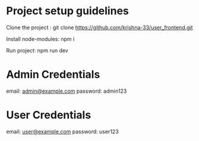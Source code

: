 # Project setup guidelines

Clone the project : git clone https://github.com/krishna-33/user_frontend.git

Install node-modules: npm i

Run project: npm run dev


# Admin Credentials
email: admin@example.com password: admin123

# User Credentials
email: user@example.com password: user123